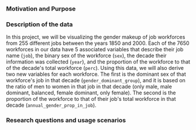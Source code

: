 ### Motivation and Purpose

### Description of the data

In this project, we will be visualizing the gender makeup of job workforces from 255 different jobs between the years 1850 and 2000. Each of the 7650 workforces in our data have 5 associated variables that describe their job name (`job`), the binary sex of the workforce (`sex`), the decade their information was collected (`year`), and the proportion of the workforce to that of the decade's total workforce (`perc`). Using this data, we will also derive two new variables for each workforce. The first is the dominant sex of that workforce's job in that decade (`gender_dominant_group`), and it is based on the ratio of men to women in that job in that decade (only male, male dominant, balanced, female dominant, only female). The second is the proportion of the workforce to that of their job's total workforce in that decade (`annual_gender_prop_in_job`).

### Research questions and usage scenarios
